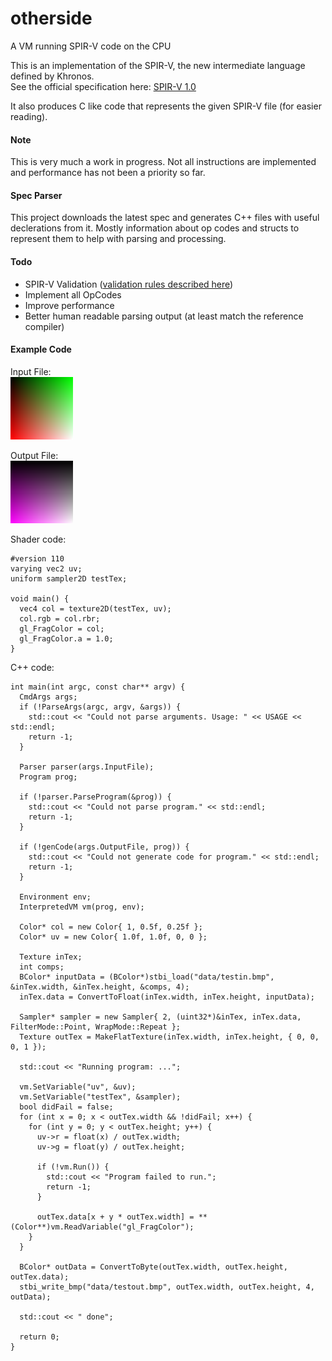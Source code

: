 # otherside
A VM running SPIR-V code on the CPU

This is an implementation of the SPIR-V, the new intermediate language defined by Khronos.  
See the official specification here: [SPIR-V 1.0](https://www.khronos.org/registry/spir-v/specs/1.0/SPIRV.html)

It also produces C like code that represents the given SPIR-V file (for easier reading).

#### Note 
This is very much a work in progress. Not all instructions are implemented and performance has not been a priority so far.

#### Spec Parser
This project downloads the latest spec and generates C++ files with useful declerations from it. Mostly information about  op codes and structs to represent them to help with parsing and processing.

#### Todo

* SPIR-V Validation ([validation rules described here]( https://www.khronos.org/registry/spir-v/specs/1.0/SPIRV.html#_a_id_validation_a_validation_rules))
* Implement all OpCodes
* Improve performance
* Better human readable parsing output (at least match the reference compiler)

#### Example Code
Input File:  
![Input File](https://raw.githubusercontent.com/bonus2113/otherside/master/data/testin.bmp)

Output File:  
![Output File](https://raw.githubusercontent.com/bonus2113/otherside/master/data/testout.bmp)

Shader code:

    #version 110
    varying vec2 uv;
    uniform sampler2D testTex;

    void main() {
      vec4 col = texture2D(testTex, uv);
      col.rgb = col.rbr;
      gl_FragColor = col;
      gl_FragColor.a = 1.0;
    }
    
C++ code:

    int main(int argc, const char** argv) {
      CmdArgs args;
      if (!ParseArgs(argc, argv, &args)) {
        std::cout << "Could not parse arguments. Usage: " << USAGE << std::endl;
        return -1;
      }

      Parser parser(args.InputFile);
      Program prog;

      if (!parser.ParseProgram(&prog)) {
        std::cout << "Could not parse program." << std::endl;
        return -1;
      }

      if (!genCode(args.OutputFile, prog)) {
        std::cout << "Could not generate code for program." << std::endl;
        return -1;
      }

      Environment env;
      InterpretedVM vm(prog, env);
  
      Color* col = new Color{ 1, 0.5f, 0.25f };
      Color* uv = new Color{ 1.0f, 1.0f, 0, 0 };

      Texture inTex;
      int comps;
      BColor* inputData = (BColor*)stbi_load("data/testin.bmp", &inTex.width, &inTex.height, &comps, 4);
      inTex.data = ConvertToFloat(inTex.width, inTex.height, inputData);

      Sampler* sampler = new Sampler{ 2, (uint32*)&inTex, inTex.data, FilterMode::Point, WrapMode::Repeat };
      Texture outTex = MakeFlatTexture(inTex.width, inTex.height, { 0, 0, 0, 1 });

      std::cout << "Running program: ...";

      vm.SetVariable("uv", &uv);
      vm.SetVariable("testTex", &sampler);
      bool didFail = false;
      for (int x = 0; x < outTex.width && !didFail; x++) {
        for (int y = 0; y < outTex.height; y++) {
          uv->r = float(x) / outTex.width;
          uv->g = float(y) / outTex.height;
    
          if (!vm.Run()) {
            std::cout << "Program failed to run.";
            return -1;
          }
    
          outTex.data[x + y * outTex.width] = **(Color**)vm.ReadVariable("gl_FragColor");
        }
      }
    
      BColor* outData = ConvertToByte(outTex.width, outTex.height, outTex.data);
      stbi_write_bmp("data/testout.bmp", outTex.width, outTex.height, 4, outData);

      std::cout << " done";

      return 0;
    }
